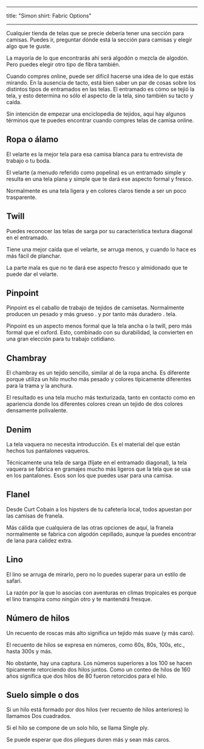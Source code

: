 - - -
title: "Simon shirt: Fabric Options"
- - -

Cualquier tienda de telas que se precie debería tener una sección para camisas. Puedes ir, preguntar dónde está la sección para camisas y elegir algo que te guste.

La mayoría de lo que encontrarás ahí será algodón o mezcla de algodón. Pero puedes elegir otro tipo de fibra también.

Cuando compres online, puede ser difícil hacerse una idea de lo que estás mirando. En la ausencia de tacto, está bien saber un par de cosas sobre los distintos tipos de entramados en las telas. El entramado es cómo se tejió la tela, y esto determina no sólo el aspecto de la tela, sino también su tacto y caída.

Sin intención de empezar una enciclopedia de tejidos, aquí hay algunos términos que te puedes encontrar cuando compres telas de camisa online.

## Ropa o álamo

El velarte es la mejor tela para esa camisa blanca para tu entrevista de trabajo o tu boda.

El velarte (a menudo referido como popelina) es un entramado simple y resulta en una tela plana y simple que te dará ese aspecto formal y fresco.

Normalmente es una tela ligera y en colores claros tiende a ser un poco trasparente.

## Twill

Puedes reconocer las telas de sarga por su característica textura diagonal en el entramado.

Tiene una mejor caída que el velarte, se arruga menos, y cuando lo hace es más fácil de planchar.

La parte mala es que no te dará ese aspecto fresco y almidonado que te puede dar el velarte.

## Pinpoint

Pinpoint es el caballo de trabajo de tejidos de camisetas. Normalmente producen un pesado y más grueso . y por tanto más duradero . tela.

Pinpoint es un aspecto menos formal que la tela ancha o la twill, pero más formal que el oxford. Esto, combinado con su durabilidad, la convierten en una gran elección para tu trabajo cotidiano.

## Chambray

El chambray es un tejido sencillo, similar al de la ropa ancha. Es diferente porque utiliza un hilo mucho más pesado y colores típicamente diferentes para la trama y la anchura.

El resultado es una tela mucho más texturizada, tanto en contacto como en apariencia donde los diferentes colores crean un tejido de dos colores densamente polivalente.

## Denim

La tela vaquera no necesita introducción. Es el material del que están hechos tus pantalones vaqueros.

Técnicamente una tela de sarga (fíjate en el entramado diagonal), la tela vaquera se fabrica en gramajes mucho más ligeros que la tela que se usa en los pantalones. Esos son los que puedes usar para una camisa.

## Flanel

Desde Curt Cobain a los hipsters de tu cafetería local, todos apuestan por las camisas de franela.

Más cálida que cualquiera de las otras opciones de aquí, la franela normalmente se fabrica con algodón cepillado, aunque la puedes encontrar de lana para calidez extra.

## Lino

El lino se arruga de mirarlo, pero no lo puedes superar para un estilo de safari.

La razón por la que lo asocias con aventuras en climas tropicales es porque el lino transpira como ningún otro y te mantendrá fresque.

## Número de hilos

Un recuento de roscas más alto significa un tejido más suave (y más caro).

El recuento de hilos se expresa en números, como 60s, 80s, 100s, etc., hasta 300s y más.

No obstante, hay una captura. Los números superiores a los 100 se hacen típicamente retorciendo dos hilos juntos. Como un conteo de hilos de 160 años significa que dos hilos de 80 fueron retorcidos para el hilo.

## Suelo simple o dos

Si un hilo está formado por dos hilos (ver recuento de hilos anteriores) lo llamamos Dos cuadrados.

Si el hilo se compone de un solo hilo, se llama Single ply.

Se puede esperar que dos pliegues duren más y sean más caros.
